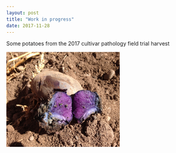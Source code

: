 ```yaml
---
layout: post
title: "Work in progress"
date: 2017-11-28
---
```


Some potatoes from the 2017 cultivar pathology field trial harvest

<img src="/_posts/IMG_2208.JPG" width="300" height="250">

